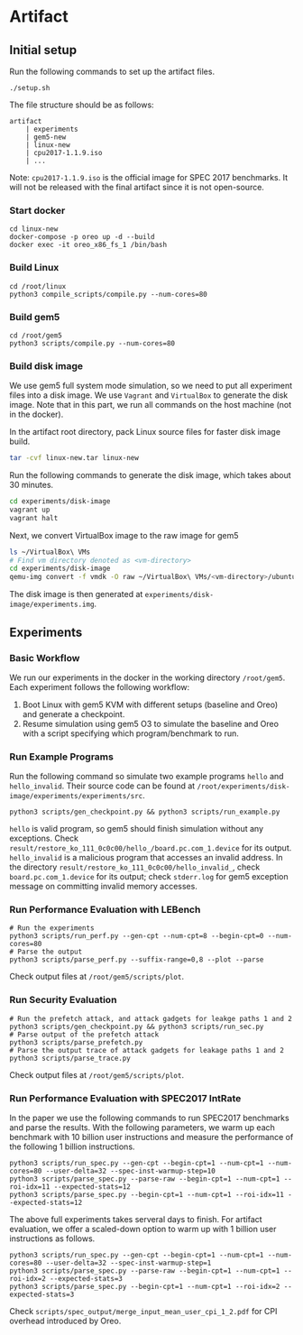 # Artifact

## Initial setup
Run the following commands to set up the artifact files.
```shell
./setup.sh
```
The file structure should be as follows:
```
artifact
    | experiments
    | gem5-new
    | linux-new
    | cpu2017-1.1.9.iso
    | ...
```
Note: `cpu2017-1.1.9.iso` is the official image for SPEC 2017 benchmarks.
It will not be released with the final artifact since it is not open-source.

### Start docker
```shell
cd linux-new
docker-compose -p oreo up -d --build
docker exec -it oreo_x86_fs_1 /bin/bash
```

### Build Linux
```shell
cd /root/linux
python3 compile_scripts/compile.py --num-cores=80
```

### Build gem5
```shell
cd /root/gem5
python3 scripts/compile.py --num-cores=80
```

### Build disk image
We use gem5 full system mode simulation, so we need to put all experiment files into a disk image.
We use `Vagrant` and `VirtualBox` to generate the disk image. 
Note that in this part, we run all commands on the host machine (not in the docker).

In the artifact root directory, pack Linux source files for faster disk image build.
```bash
tar -cvf linux-new.tar linux-new
```
Run the following commands to generate the disk image, which takes about 30 minutes.
```bash
cd experiments/disk-image
vagrant up
vagrant halt
```
Next, we convert VirtualBox image to the raw image for gem5
```bash
ls ~/VirtualBox\ VMs
# Find vm directory denoted as <vm-directory>
cd experiments/disk-image
qemu-img convert -f vmdk -O raw ~/VirtualBox\ VMs/<vm-directory>/ubuntu-jammy-22.04-cloudimg.vmdk experiments.img
```
The disk image is then generated at `experiments/disk-image/experiments.img`.

## Experiments
### Basic Workflow
We run our experiments in the docker in the working directory `/root/gem5`. 
Each experiment follows the following workflow:
1. Boot Linux with gem5 KVM with different setups (baseline and Oreo) and generate a checkpoint.
2. Resume simulation using gem5 O3 to simulate the baseline and Oreo with a script specifying which program/benchmark to run.

### Run Example Programs
Run the following command so simulate two example programs `hello` and `hello_invalid`.
Their source code can be found at `/root/experiments/disk-image/experiments/experiments/src`.
```shell
python3 scripts/gen_checkpoint.py && python3 scripts/run_example.py
```
`hello` is valid program, so gem5 should finish simulation without any exceptions. 
Check `result/restore_ko_111_0c0c00/hello_/board.pc.com_1.device` for its output.
`hello_invalid` is a malicious program that accesses an invalid address. 
In the directory `result/restore_ko_111_0c0c00/hello_invalid_`, 
check `board.pc.com_1.device` for its output; 
check `stderr.log` for gem5 exception message on committing invalid memory accesses.

### Run Performance Evaluation with LEBench
```shell
# Run the experiments
python3 scripts/run_perf.py --gen-cpt --num-cpt=8 --begin-cpt=0 --num-cores=80
# Parse the output
python3 scripts/parse_perf.py --suffix-range=0,8 --plot --parse
```
Check output files at `/root/gem5/scripts/plot`.

### Run Security Evaluation
```shell
# Run the prefetch attack, and attack gadgets for leakge paths 1 and 2
python3 scripts/gen_checkpoint.py && python3 scripts/run_sec.py
# Parse output of the prefetch attack
python3 scripts/parse_prefetch.py
# Parse the output trace of attack gadgets for leakage paths 1 and 2
python3 scripts/parse_trace.py
```
Check output files at `/root/gem5/scripts/plot`.

### Run Performance Evaluation with SPEC2017 IntRate
In the paper we use the following commands to run SPEC2017 benchmarks and parse the results.
With the following parameters, we warm up each benchmark with 10 billion user instructions 
and measure the performance of the following 1 billion instructions.
```shell
python3 scripts/run_spec.py --gen-cpt --begin-cpt=1 --num-cpt=1 --num-cores=80 --user-delta=32 --spec-inst-warmup-step=10
python3 scripts/parse_spec.py --parse-raw --begin-cpt=1 --num-cpt=1 --roi-idx=11 --expected-stats=12
python3 scripts/parse_spec.py --begin-cpt=1 --num-cpt=1 --roi-idx=11 --expected-stats=12
```
The above full experiments takes serveral days to finish.
For artifact evaluation, we offer a scaled-down option to warm up with 1 billion user instructions as follows.
```shell
python3 scripts/run_spec.py --gen-cpt --begin-cpt=1 --num-cpt=1 --num-cores=80 --user-delta=32 --spec-inst-warmup-step=1
python3 scripts/parse_spec.py --parse-raw --begin-cpt=1 --num-cpt=1 --roi-idx=2 --expected-stats=3
python3 scripts/parse_spec.py --begin-cpt=1 --num-cpt=1 --roi-idx=2 --expected-stats=3
```
Check `scripts/spec_output/merge_input_mean_user_cpi_1_2.pdf` for CPI overhead introduced by Oreo.
